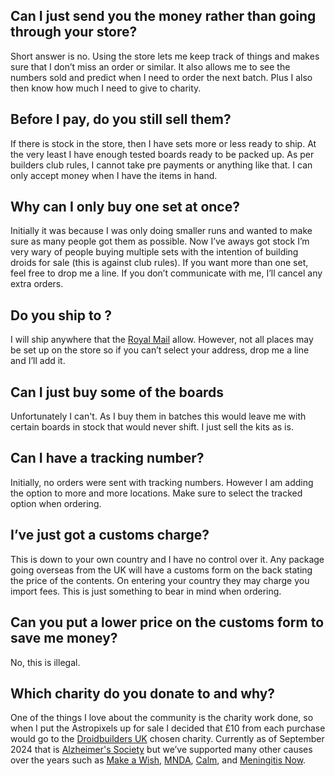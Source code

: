 ## Can I just send you the money rather than going through your store?
Short answer is no. Using the store lets me keep track of things and makes sure that I don’t miss an order or similar. It also allows me to see the numbers sold and predict when I need to order the next batch. Plus I also then know how much I need to give to charity.
## Before I pay, do you still sell them?
If there is stock in the store, then I have sets more or less ready to ship. At the very least I have enough tested boards ready to be packed up. As per builders club rules, I cannot take pre payments or anything like that. I can only accept money when I have the items in hand.
## Why can I only buy one set at once?
Initially it was because I was only doing smaller runs and wanted to make sure as many people got them as possible. Now I’ve aways got stock I’m very wary of people buying multiple sets with the intention of building droids for sale (this is against club rules). If you want more than one set, feel free to drop me a line. If you don’t communicate with me, I’ll cancel any extra orders.
## Do you ship to <x>?
I will ship anywhere that the [Royal Mail](https://www.royalmail.com/) allow. However, not all places may be set up on the store so if you can’t select your address, drop me a line and I’ll add it.
## Can I just buy some of the boards
Unfortunately I can't. As I buy them in batches this would leave me with certain boards in stock that would never shift. I just sell the kits as is.
## Can I have a tracking number?
Initially, no orders were sent with tracking numbers. However I am adding the option to more and more locations. Make sure to select the tracked option when ordering.
## I’ve just got a customs charge?
This is down to your own country and I have no control over it. Any package going overseas from the UK will have a customs form on the back stating the price of the contents. On entering your country they may charge you import fees. This is just something to bear in mind when ordering.
## Can you put a lower price on the customs form to save me money?
No, this is illegal.
## Which charity do you donate to and why?
One of the things I love about the community is the charity work done, so when I put the Astropixels up for sale I decided that £10 from each purchase would go to the [Droidbuilders UK](https://droidbuilders.uk/charity) chosen charity. Currently as of September 2024 that is [Alzheimer's Society](www.alzheimers.org.uk) but we’ve supported many other causes over the years such as [Make a Wish](https://www.make-a-wish.org.uk/), [MNDA](https://www.mndassociation.org/), [Calm](https://www.thecalmzone.net/), and [Meningitis Now](https://www.meningitisnow.org/).
